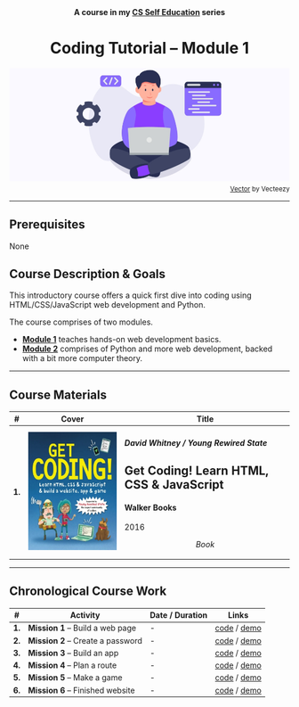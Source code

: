 <div align="center">
  <b>A course in my <a href="https://github.com/abeerration/CS-Self-Education">CS Self Education</a> series</b>
  <h1>Coding Tutorial – Module 1</h1>
  <img src="banner.jpg" align="center"/>
</div>
<div align="right">
  <sub>
    <a href="https://www.vecteezy.com/vector-art/4865921-programmer-people-concept-use-laptop-and-programming-code-program-icon-spreading-with-modern-flat-style">Vector</a> by Vecteezy
  </sub>
</div>

---

## Prerequisites

None

## Course Description & Goals

This introductory course offers a quick first dive into coding using HTML/CSS/JavaScript web development and Python.

The course comprises of two modules.

- [**Module 1**](https://github.com/abeerration/Coding-Tutorial-Module-1) teaches hands-on web development basics.
- [**Module 2**](https://github.com/abeerration/Coding-Tutorial-Module-2) comprises of Python and more web development, backed with a bit more computer theory.

---

## Course Materials

| # | Cover | Title |
| ----------- | ----------- | ----------- |
| **1.** | ![](getcoding.jpg) | <h4><i>David Whitney / Young Rewired State</i></h4><h2>Get Coding! Learn HTML, CSS & JavaScript</h2><h4>Walker Books</h4><p>2016</p><p align="center"><i>Book</i></p> |

---

## Chronological Course Work

| # | Activity | Date / Duration | Links |
| ----------- | ----------- | ----------- | ----------- |
| **1.** | **Mission 1** – Build a web page | - | [code]() / [demo]() |
| **2.** | **Mission 2** – Create a password | - | [code]() / [demo]() |
| **3.** | **Mission 3** – Build an app | - | [code]() / [demo]() |
| **4.** | **Mission 4** – Plan a route | - | [code]() / [demo]() |
| **5.** | **Mission 5** – Make a game | - | [code]() / [demo]() |
| **6.** | **Mission 6** – Finished website | - | [code]() / [demo]() |
